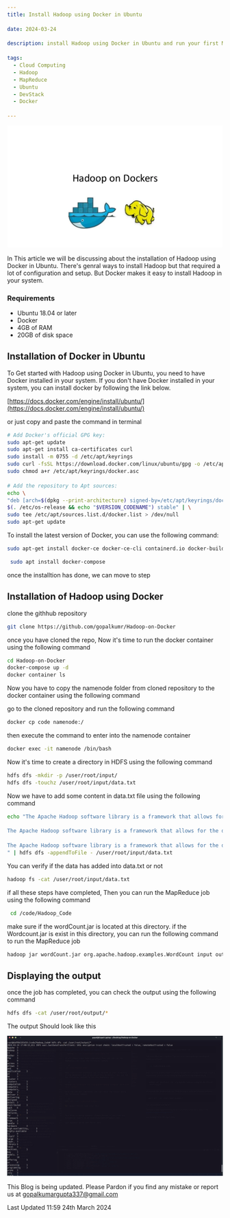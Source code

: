 ```yaml
---
title: Install Hadoop using Docker in Ubuntu

date: 2024-03-24

description: install Hadoop using Docker in Ubuntu and run your first MapReduce job.

tags:
  - Cloud Computing
  - Hadoop
  - MapReduce
  - Ubuntu
  - DevStack
  - Docker

---
```


![Hadoop-on-docker](/assets/images/dynamic/hadoop/Hadoop-using-docker.png)

In This article we will be discussing about the installation of Hadoop using Docker in Ubuntu. 
There's genral ways to install Hadoop but that required a lot of configuration and setup. But Docker makes it easy to install Hadoop in your system.


### Requirements
- Ubuntu 18.04 or later
- Docker
- 4GB of RAM
- 20GB of disk space



## Installation of Docker in Ubuntu

To Get started with Hadoop using Docker in Ubuntu, you need to have Docker installed in your system. If you don't have Docker installed in your system, you can install docker by following the link below.

[https://docs.docker.com/engine/install/ubuntu/](https://docs.docker.com/engine/install/ubuntu/)

or just copy and paste the command in terminal
  
  ```sh
# Add Docker's official GPG key:
sudo apt-get update
sudo apt-get install ca-certificates curl
sudo install -m 0755 -d /etc/apt/keyrings
sudo curl -fsSL https://download.docker.com/linux/ubuntu/gpg -o /etc/apt/keyrings/docker.asc
sudo chmod a+r /etc/apt/keyrings/docker.asc

# Add the repository to Apt sources:
echo \
  "deb [arch=$(dpkg --print-architecture) signed-by=/etc/apt/keyrings/docker.asc] https://download.docker.com/linux/ubuntu \
  $(. /etc/os-release && echo "$VERSION_CODENAME") stable" | \
  sudo tee /etc/apt/sources.list.d/docker.list > /dev/null
sudo apt-get update

  ```

To install the latest version of Docker, you can use the following command:

```sh
sudo apt-get install docker-ce docker-ce-cli containerd.io docker-buildx-plugin docker-compose-plugin
```

```sh
 sudo apt install docker-compose
```

once the installtion has done, we can move to step

## Installation of Hadoop using Docker

clone the githhub repository
  
  ```sh
  git clone https://github.com/gopalkumr/Hadoop-on-Docker
  ```
once you have cloned the repo, Now it's time to run the docker container using the following command

```sh
cd Hadoop-on-Docker
docker-compose up -d
docker container ls
```

Now you have to copy the namenode folder from cloned repository to the docker container using the following command

go to the cloned repository and run the following command

```sh
docker cp code namenode:/
```
then execute the command to enter into the namenode container
  
  ```sh
  docker exec -it namenode /bin/bash
  ```
Now it's time to create a directory in HDFS using the following command

```sh
hdfs dfs -mkdir -p /user/root/input/
hdfs dfs -touchz /user/root/input/data.txt
```
Now we have to add some content in data.txt file using the following command

```sh
echo "The Apache Hadoop software library is a framework that allows for the distributed processing of large data sets across clusters of computers using simple programming models. It is designed to scale up from single servers to thousands of machines, each offering local computation and storage. Rather than rely on hardware to deliver high-availability, the library itself is designed to detect and handle failures at the application layer, so delivering a highly-available service on top of a cluster of computers, each of which may be prone to failures.

The Apache Hadoop software library is a framework that allows for the distributed processing of large data sets across clusters of computers using simple programming models. It is designed to scale up from single servers to thousands of machines, each offering local computation and storage. Rather than rely on hardware to deliver high-availability, the library itself is designed to detect and handle failures at the application layer, so delivering a highly-available service on top of a cluster of computers, each of which may be prone to failures.

The Apache Hadoop software library is a framework that allows for the distributed processing of large data sets across clusters of computers using simple programming models. It is designed to scale up from single servers to thousands of machines, each offering local computation and storage. Rather than rely on hardware to deliver high-availability, the library itself is designed to detect and handle failures at the application layer, so delivering a highly-available service on top of a cluster of computers, each of which may be prone to failures.
" | hdfs dfs -appendToFile - /user/root/input/data.txt
```
You can verify if the data has added into data.txt or not
  
  ```sh
  hadoop fs -cat /user/root/input/data.txt
  ```
if all these steps have completed, Then you can run the MapReduce job using the following command

```sh
 cd /code/Hadoop_Code
```
make sure if the wordCount.jar is located at this directory.
if the Wordcount.jar is exist in this directory, you can run the following command to run the MapReduce job

```sh
hadoop jar wordCount.jar org.apache.hadoop.examples.WordCount input output
```
## Displaying the output

once the job has completed, you can check the output using the following command

```sh
hdfs dfs -cat /user/root/output/*
```
The output Should look like this 

![OPENSTACK UBUNTU](/assets/images/dynamic/hadoop/hadoop-output.png)

This Blog is being updated. Please Pardon if you find any mistake or report us at gopalkumargupta337@gmail.com

Last Updated 11:59 24th March 2024
